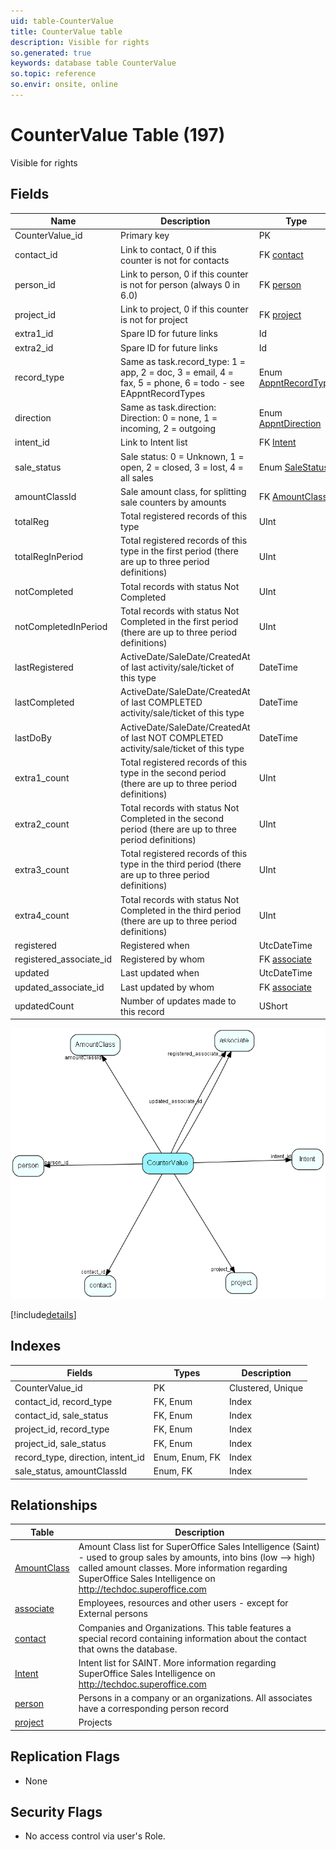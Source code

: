 ```yaml
---
uid: table-CounterValue
title: CounterValue table
description: Visible for rights
so.generated: true
keywords: database table CounterValue
so.topic: reference
so.envir: onsite, online
---
```


# CounterValue Table (197)

Visible for rights

## Fields

| Name | Description | Type | Null |
|------|-------------|------|:----:|
|CounterValue\_id|Primary key|PK| |
|contact\_id|Link to contact, 0 if this counter is not for contacts|FK [contact](contact.md)| |
|person\_id|Link to person, 0 if this counter is not for person (always 0 in 6.0)|FK [person](person.md)| |
|project\_id|Link to project, 0 if this counter is not for project|FK [project](project.md)| |
|extra1\_id|Spare ID for future links|Id| |
|extra2\_id|Spare ID for future links|Id| |
|record\_type|Same as task.record_type: 1 = app, 2 = doc, 3 = email, 4 = fax, 5 = phone, 6 = todo - see EAppntRecordTypes|Enum [AppntRecordType](enums/appntrecordtype.md)| |
|direction|Same as task.direction: Direction: 0 = none, 1 = incoming, 2 = outgoing|Enum [AppntDirection](enums/appntdirection.md)| |
|intent\_id|Link to Intent list|FK [Intent](intent.md)| |
|sale\_status|Sale status: 0 = Unknown, 1 = open, 2 = closed, 3 = lost, 4 = all sales|Enum [SaleStatus](enums/salestatus.md)| |
|amountClassId|Sale amount class, for splitting sale counters by amounts|FK [AmountClass](amountclass.md)| |
|totalReg|Total registered records of this type|UInt| |
|totalRegInPeriod|Total registered records of this type in the first period (there are up to three period definitions)|UInt| |
|notCompleted|Total records with status Not Completed|UInt| |
|notCompletedInPeriod|Total records with status Not Completed in the first period (there are up to three period definitions)|UInt| |
|lastRegistered|ActiveDate/SaleDate/CreatedAt of last activity/sale/ticket of this type|DateTime|&#x25CF;|
|lastCompleted|ActiveDate/SaleDate/CreatedAt of last COMPLETED activity/sale/ticket of this type|DateTime|&#x25CF;|
|lastDoBy|ActiveDate/SaleDate/CreatedAt of last NOT COMPLETED activity/sale/ticket of this type|DateTime|&#x25CF;|
|extra1\_count|Total registered records of this type in the second period (there are up to three period definitions)|UInt|&#x25CF;|
|extra2\_count|Total records with status Not Completed in the second period (there are up to three period definitions)|UInt|&#x25CF;|
|extra3\_count|Total registered records of this type in the third period (there are up to three period definitions)|UInt|&#x25CF;|
|extra4\_count|Total records with status Not Completed in the third period (there are up to three period definitions)|UInt|&#x25CF;|
|registered|Registered when|UtcDateTime| |
|registered\_associate\_id|Registered by whom|FK [associate](associate.md)| |
|updated|Last updated when|UtcDateTime| |
|updated\_associate\_id|Last updated by whom|FK [associate](associate.md)| |
|updatedCount|Number of updates made to this record|UShort| |


![CounterValue table relationship diagram](./media/CounterValue.png)

[!include[details](./includes/countervalue.md)]

## Indexes

| Fields | Types | Description |
|--------|-------|-------------|
|CounterValue\_id |PK |Clustered, Unique |
|contact\_id, record\_type |FK, Enum |Index |
|contact\_id, sale\_status |FK, Enum |Index |
|project\_id, record\_type |FK, Enum |Index |
|project\_id, sale\_status |FK, Enum |Index |
|record\_type, direction, intent\_id |Enum, Enum, FK |Index |
|sale\_status, amountClassId |Enum, FK |Index |

## Relationships

| Table|  Description |
|------|-------------|
|[AmountClass](amountclass.md)  |Amount Class list for SuperOffice Sales Intelligence (Saint) - used to group sales by amounts, into bins (low --&gt; high) called amount classes. More information regarding SuperOffice Sales Intelligence on http://techdoc.superoffice.com  |
|[associate](associate.md)  |Employees, resources and other users - except for External persons |
|[contact](contact.md)  |Companies and Organizations.   This table features a special record containing information about the contact that owns the database.   |
|[Intent](intent.md)  |Intent list for SAINT. More information regarding SuperOffice Sales Intelligence on http://techdoc.superoffice.com  |
|[person](person.md)  |Persons in a company or an organizations. All associates have a corresponding person record |
|[project](project.md)  |Projects |


## Replication Flags

* None

## Security Flags

* No access control via user's Role.


